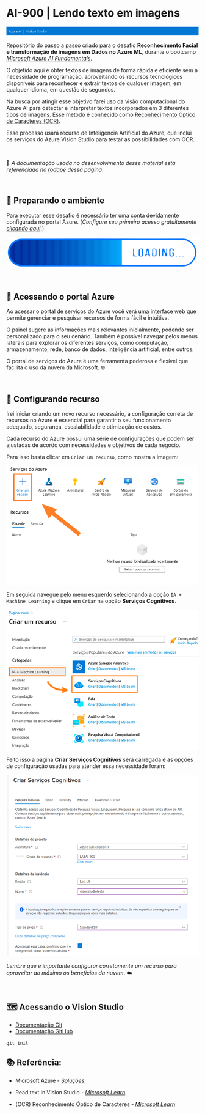 
# AI-900 | Lendo texto em imagens

![Img](prints/azureAI.png)

Repositório do passo a passo criado para o desafio **Reconhecimento Facial e transformação de imagens em Dados no Azure ML**, durante o bootcamp [*Microsoft Azure AI Fundamentals*](https://www.dio.me/bootcamp/microsoft-azure-ai-fundamentals).

O objetido aqui é obter textos de imagens de forma rápida e eficiente sem a necessidade de programação, aproveitando os recursos tecnológicos disponíveis para reconhecer e extrair textos de qualquer imagem, em qualquer idioma, em questão de segundos.

Na busca por atingir esse objetivo farei uso da visão computacional do Azure AI para detectar e interpretar textos incorporados em 3 diferentes tipos de imagens. Esse metodo é conhecido como [Reconhecimento Óptico de Caracteres (OCR)](https://learn.microsoft.com/pt-br/azure/azure-video-indexer/ocr). 

Esse processo usará recurso de Inteligencia Artificial do Azure, que inclui os serviços do Azure Vision Studio para testar as possibilidades com OCR.

<br>

🔹 *A documentação usada no desenvolvimento desse material está referenciada no [rodapé](#final) dessa página*.

<br>

## 🔧 Preparando o ambiente

Para executar esse desafio é necessário ter uma conta devidamente configurada no portal Azure. (*Configure seu primeiro acesso gratuitamente [clicando aqui](https://azure.microsoft.com/pt-br/free/)*.)

![Img](prints/loading.png)

<br>

## 🔧 Acessando o portal Azure

Ao acessar o portal de serviços do Azure você verá uma interface web que permite gerenciar e pesquisar recursos de forma fácil e intuitiva. 

O painel sugere as informações mais relevantes inicialmente, podendo ser personalizado para o seu cenário. Também é possível navegar pelos menus laterais para explorar os diferentes serviços, como computação, armazenamento, rede, banco de dados, inteligência artificial, entre outros. 

O portal de serviços do Azure é uma ferramenta poderosa e flexível que facilita o uso da nuvem da Microsoft. 🌐

<br>

## 🧩 Configurando recurso

Irei iniciar criando um novo recurso necessário, a configuração correta de recursos no Azure é essencial para garantir o seu funcionamento adequado, segurança, escalabilidade e otimização de custos.

Cada recurso do Azure possui uma série de configurações que podem ser ajustadas de acordo com necessidades e objetivos de cada negócio. 

Para isso basta clicar em `Criar um recurso`, como mostra a imagem:

![img](prints/print00.png)

Em seguida navegue pelo menu esquerdo selecionando a opção `IA + Machine Learning` e clique em `Criar` na opção **Serviços Cognitivos**.

![img](prints/print01.png)

Feito isso a página **Criar Serviços Cognitivos** será carregada e as opções de configuração usadas para atender essa necessidade foram:

![img](prints/print02.png)

 *Lembre que é importante configurar corretamente um recurso para aproveitar ao máximo os benefícios da nuvem*. ☁️

 <br>

## 🗺️ Acessando o Vision Studio


- [Documentação Git](https://git-scm.com/doc)
- [Documentação GitHub](https://docs.github.com)


```
git init
```
<a id="final"></a>

## 📚 Referência:

- Microsoft Azure - [*Soluções*](https://azure.microsoft.com/pt-br/#solutions)

- Read text in Vision Studio - [*Microsoft Learn*](https://microsoftlearning.github.io/mslearn-ai-fundamentals/Instructions/Labs/05-ocr.html)

- (OCR) Reconhecimento Óptico de Caracteres - [*Microsoft Learn*](https://learn.microsoft.com/pt-br/azure/azure-video-indexer/ocr) 